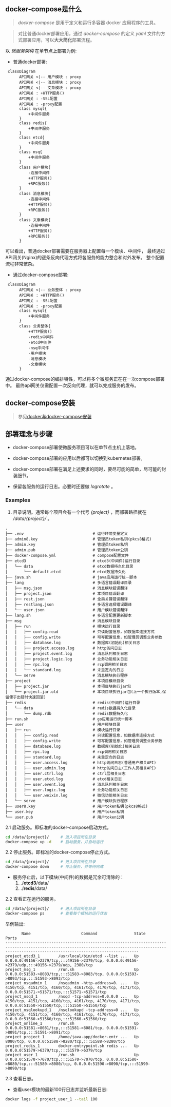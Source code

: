 
## docker-compose是什么

> *docker-compose* 是用于定义和运行多容器 docker 应用程序的工具。

> 对比普通docker部署应用，通过 *docker-compose* 的定义 *yaml* 文件的方式部署应用，可以**大大简化**部署流程。

以 *微服务架构* 在单节点上部署为例:

- 普通docker部署:

```mermaid
 classDiagram
      API网关 <|-- 用户模块 : proxy
      API网关 <|-- 消息模块 : proxy
      API网关 <|-- 文章模块 : proxy
      API网关 : +HTTP服务()
      API网关 : -SSL配置
      API网关 : -proxy配置
      class mysql{
          +中间件服务
      }
      class redis{
          +中间件服务
      }
      class etcd{
          +中间件服务
      }
      class nsq{
          +中间件服务
      }
      class 用户模块{
          -连接中间件
          +HTTP服务()
          +RPC服务()
      }
      class 消息模块{
          -连接中间件
          +HTTP服务()
          +RPC服务()
      }
      class 文章模块{
          -连接中间件
          +HTTP服务()
          +RPC服务()
      }
```

可以看出，普通docker部署需要在服务器上配置每一个模块、中间件，
最终通过API网关(Nginx)的逐条反向代理方式将各服务的能力整合和对外发布。
整个配置流程非常繁杂。

- 通过docker-compose部署:

```mermaid
 classDiagram
      API网关 <|-- 业务整体 : proxy
      API网关 : +HTTP服务()
      API网关 : -SSL配置
      API网关 : -proxy配置
      class mysql{
          +中间件服务
      }
      class 业务整体{
          +HTTP服务()
          -redis中间件
          -etcd中间件
          -nsq中间件
          -用户模块
          -消息模块
          -文章模块
      }
```

通过docker-compose的编排特性，可以将多个微服务正在在一次compose部署中。
最终api网关仅需配置一次反向代理，就可以完成服务的发布。

## docker-compose安装

> 参见[docker与docker-compose安装](docker.md#docker-compose安装)

## 部署理念与步骤
  
- docker-compose部署使微服务项目可以在单节点主机上落地。
  
- docker-compose部署的应用以后都可以切换到kubernetes部署。
  
- docker-compose部署在满足上述要求的同时，要尽可能的简单，尽可能的封装细节。

- 保留各服务的运行日志。必要时还要做 *logrotate* 。

### Examples

1. 目录说明。通常每个项目会有一个代号 *{project}* ，而部署路径就在 */data/{project}/* 。

```tree
.
├── .env                              # 运行环境变量定义
├── admin8.key                        # 管理员token私钥(pkcs8格式)
├── admin.key                         # 管理员token私钥
├── admin.pub                         # 管理员token公钥
├── docker-compose.yml                # compose配置文件
├── etcd3                             # etcd3(中间件)运行目录
│   └── data                          # etcd数据持久化目录
│       └── default.etcd              # etcd数据持久化
├── java.sh                           # java应用运行统一脚本
├── lang                              # 多语言错误翻译目录
│   ├── msg.json                      # 消息模块错误翻译
│   ├── project.json                  # 本项目错误翻译
│   ├── rest.json                     # 全局关键错误翻译
│   ├── restlang.json                 # 多语言选择错误翻译
│   └── user.json                     # 用户模块错误翻译
├── lang.sh                           # 多语言配置更新脚本
├── msg                               # 消息模块目录
│   ├── run                           # 模块运行目录
│   │   ├── config.read               # 只读配置信息，如数据库连接方式
│   │   ├── config.write              # 可写配置信息，如管理员调整业务参数
│   │   ├── database.log              # 数据库(初始化)相关日志
│   │   ├── project.access.log        # http访问日志
│   │   ├── project.event.log         # 消息队列相关日志
│   │   ├── project.logic.log         # 业务功能相关日志
│   │   ├── rpc.log                   # rcp调用相关日志
│   │   └── standard.log              # 未重定向的日志
│   └── serve                         # 消息模块执行程序
├── project                           # 本项目模块目录
│   ├── project.jar                   # 本项目块执行jar包
│   └── project.jar.old               # 本项目块执行jar包(上一个执行版本,保留便于出错时快速回滚)
├── redis                             # redis(中间件)运行目录
│   └── data                          # redis数据持久化目录
│       └── dump.rdb                  # redis数据持久化
├── run.sh                            # go应用运行统一脚本
├── user                              # 用户模块目录
│   ├── run                           # 模块运行目录
│   │   ├── config.read               # 只读配置信息，如数据库连接方式
│   │   ├── config.write              # 可写配置信息，如管理员调整业务参数
│   │   ├── database.log              # 数据库(初始化)相关日志
│   │   ├── rpc.log                   # rcp调用相关日志
│   │   ├── standard.log              # 未重定向的日志
│   │   ├── user.access.log           # http访问日志(普通用户相关API)
│   │   ├── user.admin.log            # http访问日志(工作人员相关API)
│   │   ├── user.ctrl.log             # ctrl层相关日志
│   │   ├── user.etcd.log             # etcd相关日志
│   │   ├── user.event.log            # 消息队列相关日志
│   │   ├── user.logic.log            # 业务功能相关日志
│   │   └── user.weixin.log           # 微信功能相关日志
│   └── serve                         # 用户模块执行程序
├── user8.key                         # 用户token私钥(pkcs8格式)
├── user.key                          # 用户token私钥
└── user.pub                          # 用户token公钥
```

2.1 启动服务。即标准的docker-compose启动方式。

```bash
cd /data/{project}/     # 进入项目所在目录
docker-compose up -d    # 启动服务，并自动运行
```

2.2 停止服务。即标准的docker-compose停止方式。

```bash
cd /data/{project}/     # 进入项目所在目录
docker-compose down     # 停止服务，并等待完成
```

- 服务停止后，以下模块(中间件)的数据是冗余可清除的：
  1. ./**etcd3**/data/
  2. ./**redis**/data/

2.2 查看正在运行的服务。

```bash
cd /data/{project}/     # 进入项目所在目录
docker-compose ps       # 查看每个模块的运行状态
```

举例输出:

```code
       Name                      Command                State                                                                     Ports
------------------------------------------------------------------------------------------------------------------------------------------------------------------------------------------------------
project_etcd3_1        /usr/local/bin/etcd --list ...   Up      0.0.0.0:49156->2379/tcp,:::49156->2379/tcp, 0.0.0.0:49156->2379/udp,:::49156->2379/udp, 2380/tcp
project_msg_1          /run.sh                          Up      0.0.0.0:51583->8083/tcp,:::51583->8083/tcp, 0.0.0.0:51593->8093/tcp,:::51593->8093/tcp
project_nsqadmin_1     /nsqadmin -http-address=0. ...   Up      4150/tcp, 4151/tcp, 4160/tcp, 4161/tcp, 4170/tcp, 4171/tcp, 0.0.0.0:51571->51571/tcp,:::51571->51571/tcp
project_nsqd_1         /nsqd -tcp-address=0.0.0.0 ...   Up      4150/tcp, 4151/tcp, 4160/tcp, 4161/tcp, 4170/tcp, 4171/tcp, 0.0.0.0:51550->51550/tcp,:::51550->51550/tcp
project_nsqlookupd_1   /nsqlookupd -tcp-address=0 ...   Up      4150/tcp, 4151/tcp, 4160/tcp, 4161/tcp, 4170/tcp, 4171/tcp, 0.0.0.0:51560->51560/tcp,:::51560->51560/tcp
project_online_1       /run.sh                          Up      0.0.0.0:51581->8081/tcp,:::51581->8081/tcp, 0.0.0.0:51591->8091/tcp,:::51591->8091/tcp
project_project_1      /home/java-app/docker-entr ...   Up      8080/tcp, 0.0.0.0:51588->8280/tcp,:::51588->8280/tcp
project_redis_1        docker-entrypoint.sh redis ...   Up      0.0.0.0:51579->6379/tcp,:::51579->6379/tcp
project_user_1         /run.sh                          Up      0.0.0.0:51570->7070/tcp,:::51570->7070/tcp, 0.0.0.0:51580->8080/tcp,:::51580->8080/tcp, 0.0.0.0:51590->8090/tcp,:::51590->8090/tcp
```

2.3 查看日志。

- 查看user模块的最新100行日志并监听最新日志:

```bash
docker logs -f project_user_1 --tail 100
```

